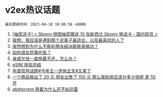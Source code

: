 # v2ex热议话题

`最后更新时间：2023-04-10 18:06:56 +0800`

1. [[抽奖送卡] 🔥 Skinny 拼团抽奖赠送 10 张新西兰 Skinny 电话卡 - 国内现货 🔥](https://www.v2ex.com/t/931105)
1. [我想，我应该是遇到那个这辈子最适合，以及最喜欢的人了](https://www.v2ex.com/t/931197)
1. [突然想到为什么不能利用水结冰膨胀来做功？](https://www.v2ex.com/t/931113)
1. [如何请女同事吃饭？](https://www.v2ex.com/t/931139)
1. [亲戚欠钱一直拖着不还，怎么办？](https://www.v2ex.com/t/931022)
1. [eSIM 体验总结](https://www.v2ex.com/t/931149)
1. [年度找骂话题#今年五一连休五天#又来了](https://www.v2ex.com/t/931154)
1. [一个商品我出了 20 元,朋友出售了 150 元,那么我到底应该分多少钱呢,是 55 开](https://www.v2ex.com/t/931100)
1. [qbittorrent 用着为什么还不如迅雷](https://www.v2ex.com/t/931044)

